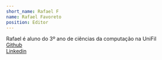 ```yaml
---
short_name: Rafael F
name: Rafael Favoreto 
position: Editor
---
```

Rafael é aluno do 3⁠º ano de ciências da computação na UniFil
<br>
<a href=""><i class="bi bi-github"> </i> Github</a>
<br>
<a href="https://www.linkedin.com/in/rafael-favoreto-b5205724a/"><i class="bi bi-linkedin"></i> Linkedin</a>
